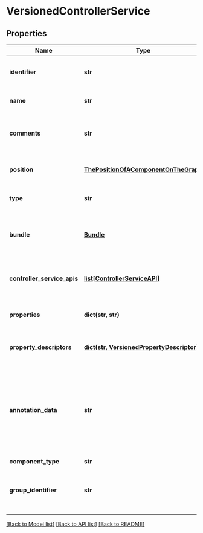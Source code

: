 # VersionedControllerService

## Properties
Name | Type | Description | Notes
------------ | ------------- | ------------- | -------------
**identifier** | **str** | The component&#39;s unique identifier | [optional] 
**name** | **str** | The component&#39;s name | [optional] 
**comments** | **str** | The user-supplied comments for the component | [optional] 
**position** | [**ThePositionOfAComponentOnTheGraph**](ThePositionOfAComponentOnTheGraph.md) | The component&#39;s position on the graph | [optional] 
**type** | **str** | The type of the controller service. | [optional] 
**bundle** | [**Bundle**](Bundle.md) | The details of the artifact that bundled this processor type. | [optional] 
**controller_service_apis** | [**list[ControllerServiceAPI]**](ControllerServiceAPI.md) | Lists the APIs this Controller Service implements. | [optional] 
**properties** | **dict(str, str)** | The properties of the controller service. | [optional] 
**property_descriptors** | [**dict(str, VersionedPropertyDescriptor)**](VersionedPropertyDescriptor.md) | The property descriptors for the processor. | [optional] 
**annotation_data** | **str** | The annotation for the controller service. This is how the custom UI relays configuration to the controller service. | [optional] 
**component_type** | **str** |  | [optional] 
**group_identifier** | **str** | The ID of the Process Group that this component belongs to | [optional] 

[[Back to Model list]](../registryDocs.md#documentation-for-models) [[Back to API list]](../registryDocs.md#documentation-for-api-endpoints) [[Back to README]](../registryDocs.md)


